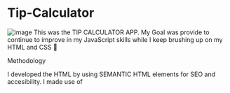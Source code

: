 # Tip-Calculator
![image](https://user-images.githubusercontent.com/95531716/167273087-ddb03201-95ae-48ac-9808-e02cd57b4fbb.png)
This was the TIP CALCULATOR APP. 
My Goal was provide to continue to improve in my JavaScript skills while I keep brushing up on my HTML and CSS 👋


Methodology

I developed the HTML by using SEMANTIC HTML elements for SEO and accesibility. I made use of 
